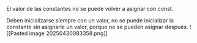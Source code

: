 El valor de las constantes no se puede volver a asignar con const.

Deben inicializarse siempre con un valor, no se puede inicializar la constante sin asignarle un valor, porque no se pueden asignar después.
![[Pasted image 20250430083358.png]]
